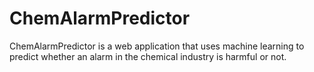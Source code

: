 # ChemAlarmPredictor
ChemAlarmPredictor is a web application that uses machine learning to predict whether an alarm in the chemical industry is harmful or not. 
